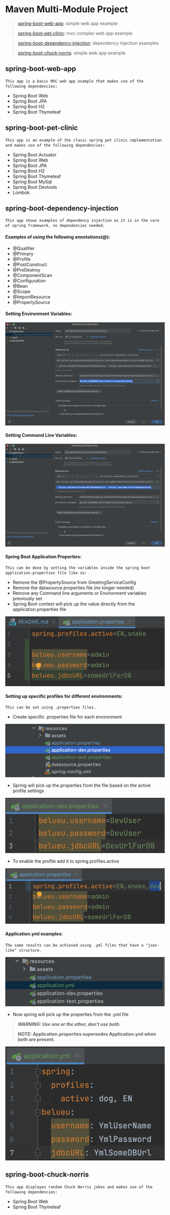 # Maven Multi-Module Project

> [spring-boot-web-app](README.md/#spring-boot-web-app): simple web app example

> [spring-boot-pet-clinic](README.md/#spring-boot-pet-clinic): mvc complex web app example

> [spring-boot-dependency-injection](README.md/#spring-boot-dependency-injection): dependency injection examples

> [spring-boot-chuck-norris](README.md/#spring-boot-chuck-norris):  simple web app example

## spring-boot-web-app

    This app is a basic MVC web app example that makes use of the following dependencies:

- Spring Boot Web
- Spring Boot JPA
- Spring Boot H2
- Spring Boot Thymeleaf

## spring-boot-pet-clinic

    This app is an example of the clasic spring pet clinic implementation and makes use of the following dependencies:

- Spring Boot Actuator
- Spring Boot Web
- Spring Boot JPA
- Spring Boot H2
- Spring Boot Thymeleaf
- Spring Boot MySql
- Spring Boot Devtools
- Lombok

## spring-boot-dependency-injection

    This app shows examples of dependency injection as it is in the core of spring framework, no dependencies needed.

#### Examples of using the following annotations(@):

- @Qualifier
- @Primary
- @Profile
- @PostConstruct
- @PreDestroy
- @ComponentScan
- @Configuration
- @Bean
- @Scope
- @ImportResource
- @PropertySource

#### Setting Environment Variables:

![](spring-boot-dependency-injection/src/main/resources/assets/Screenshot%202022-02-21%20at%2003.05.33.png)

#### Setting Command Line Variables:

![](spring-boot-dependency-injection/src/main/resources/assets/Screenshot%202022-02-21%20at%2003.05.57.png)

#### Spring Boot Application Properties:

    This can be done by setting the variables inside the spring boot application.properties file like so:

- Remove the @PropertySource from GreetingServiceConfig
- Remove the datasource.properties file (no longer needed)
- Remove any Command line arguments or Environment variables previously set
- Spring Boot context will pick up the value directly from the application.properties file

![](spring-boot-dependency-injection/src/main/resources/assets/Screenshot%202022-02-21%20at%2003.26.42.png)

#### Setting up specific profiles for different environments:

    This can be set using .properties files.

- Create specific .properties file for each environment

![](spring-boot-dependency-injection/src/main/resources/assets/Screenshot%202022-02-22%20at%2011.02.55.png)

- Spring will pick up the properties from the file based on the active profile settings

![](spring-boot-dependency-injection/src/main/resources/assets/Screenshot%202022-02-22%20at%2011.15.03.png)

- To enable the profile add it to spring.profiles.active

![](spring-boot-dependency-injection/src/main/resources/assets/Screenshot%202022-02-22%20at%2011.26.24.png)

#### Application.yml examples:

    The same results can be achieved using .yml files that have a "json-like" structure.

![](spring-boot-dependency-injection/src/main/resources/assets/Screenshot%202022-02-22%20at%2011.38.05.png)

- Now spring will pick up the properties from the .yml file

> ***WARNING: Use one or the other, don't use both.***

> **NOTE: Application.properties supersedes Application.yml when both are present.**

![](spring-boot-dependency-injection/src/main/resources/assets/Screenshot%202022-02-22%20at%2011.41.16.png)

## spring-boot-chuck-norris

    This app displayes random Chuck Norris jokes and makes use of the following dependencies:

- Spring Boot Web
- Spring Boot Thymeleaf
